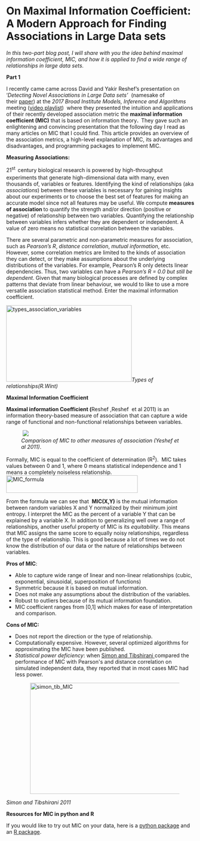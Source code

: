 # On Maximal Information Coefficient:  A Modern Approach for Finding Associations in Large Data sets

<em>In this two-part</em> <em>blog post, I will share with you the idea behind maximal information coefficient, MIC, and how it is applied to find a wide range of relationships in large data sets.</em>

<strong>Part 1</strong>

I recently came came across David and Yakir Reshef’s presentation on ‘<em>Detecting Novel Associations in Large Data sets’</em>  (namesake of their <a href="http://science.sciencemag.org/content/334/6062/1518">paper</a>) at the <em>2017 Broad Institute Models, Inference and Algorithms</em> meeting (<a href="https://www.youtube.com/playlist?list=PLlMMtlgw6qNjROoMNTBQjAcdx53kV50cS">video playlist</a>)  where they presented the intuition and applications of their recently developed association metric the <strong>maximal information coefficient (MIC)</strong> that is based on information theory<strong>. </strong> They gave such an enlightening and convincing presentation that the following day I read as many articles on MIC that I could find. This article provides an overview of the association metrics, a high-level explanation of MIC, its advantages and disadvantages, and programming packages to implement MIC.

<strong>Measuring Associations:</strong>

21<sup>st </sup><sub> </sub>century biological research is powered by high-throughput experiments that generate high-dimensional data with many, even thousands of, variables or features. Identifying the kind of relationships (aka <em>associations</em>) between these variables is necessary for gaining insights about our experiments or to choose the best set of features for making an accurate model since not all features may be useful. We compute <strong>measures of association </strong>to quantify the strength and/or direction (positive or negative) of relationship between two variables. Quantifying the relationship between variables infers whether they are dependent or independent. A value of zero means no statistical correlation between the variables.

There are several parametric and non-parametric measures for association, such as <em>Pearson’s R</em>, <em>distance correlation</em>, <em>mutual information</em>, etc. However, some correlation metrics are limited to the kinds of association they can detect, or they make assumptions about the underlying distributions of the variables. For example, Pearson’s R only detects linear dependencies. Thus, two variables can have a <em>Pearson’s R = 0.0 but still be dependent</em>. Given that many biological processes are defined by complex patterns that deviate from linear behaviour, we would to like to use a more versatile association statistical method. Enter the maximal information coefficient.

<img class="alignnone  wp-image-26" src="https://rhondenewint.files.wordpress.com/2018/12/types_association_variables.jpg" alt="types_association_variables" width="336" height="205" /><em>Types of relationships(R.Wint)</em>

<strong>Maximal Information Coefficient</strong>

<b>Maximal information Coefficient (</b>Reshef ,Reshef  et al 2011) is an information theory-based measure of association that can capture a wide range of functional and non-functional relationships between variables.

<figure> <img src="https://rhondenewint.files.wordpress.com/2018/12/mic_yeshef.jpg?w=450" width=" height=" />
<figcaption><i>Comparison of MIC to other measures of association (Yeshef et al 2011)</i>.</figcaption></figure>Formally, MIC is equal to the coefficient of determination (R<sup>2</sup>).  MIC takes values between 0 and 1, where 0 means statistical independence and 1 means a completely noiseless relationship.

<img class="alignnone  wp-image-27" src="https://rhondenewint.files.wordpress.com/2018/12/mic_formula.jpg" alt="MIC_formula" width="352" height="47" />

From the formula we can see that  <strong>MIC(X,Y)</strong> is the mutual information between random variables X and Y normalized by their minimum joint entropy. I interpret the MIC as the percent of a variable Y that can be explained by a variable X. In addition to generalizing well over a range of relationships, another useful property of MIC is its <em>equitability</em>. This means that MIC assigns the same score to equally noisy relationships, regardless of the type of relationship. This is good because a lot of times we do not know the distribution of our data or the nature of relationships between variables.

<strong>Pros of MIC</strong>:
<ul>
	<li>Able to capture wide range of linear and non-linear relationships (cubic, exponential, sinusoidal, superposition of functions)</li>
	<li>Symmetric because it is based on mutual information.</li>
	<li>Does not make any assumptions about the distribution of the variables.</li>
	<li>Robust to outliers because of its mutual information foundation.</li>
	<li>MIC coefficient ranges from [0,1] which makes for ease of interpretation and comparison.</li>
</ul>
<strong>Cons of MIC:</strong>
<ul>
	<li>Does not report the direction or the type of relationship.</li>
	<li>Computationally expensive. However, several optimized algorithms for approximating the MIC have been published.</li>
	<li><em>Statistical power deficiency</em>: when <a href="http://statweb.stanford.edu/~tibs/reshef/comment.pdf">Simon and Tibshirani </a>compared the performance of MIC with Pearson's and distance correlation on simulated independent data, they reported that in most cases MIC had less power.
<figure><img class="alignnone  wp-image-29" src="https://rhondenewint.files.wordpress.com/2018/12/simon_tib_mic.jpg" alt="simon_tib_MIC" width="638" height="298" /></figure></li>
</ul>
<i>Simon and Tibshirani 2011</i>

<strong>Resources for MIC in python and R</strong>

If you would like to try out MIC on your data, here is a <a href="https://pypi.org/project/mictools/">python package</a> and an <a href="https://cran.r-project.org/web/packages/minerva/minerva.pdf">R package</a>.
 

